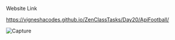 Website Link

https://vigneshacodes.github.io/ZenClassTasks/Day20/ApiFootball/

![Capture](https://github.com/vigneshacodes/ZenClassTasks/assets/134355192/2712d41c-e205-4124-a3cc-d7cafb08e599)
